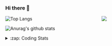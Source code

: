 ### Hi there 👋

<!--
**tao8687/tao8687** is a ✨ _special_ ✨ repository because its `README.md` (this file) appears on your GitHub profile.

Here are some ideas to get you started:

- 🔭 I’m currently working on ...
- 🌱 I’m currently learning ...
- 👯 I’m looking to collaborate on ...
- 🤔 I’m looking for help with ...
- 💬 Ask me about ...
- 📫 How to reach me: ...
- 😄 Pronouns: ...
- ⚡ Fun fact: ...
-->

<img align='right' src="https://media.giphy.com/media/M9gbBd9nbDrOTu1Mqx/giphy.gif" width="200">

  
![Top Langs](https://github-readme-stats.vercel.app/api/top-langs/?username=tao8687&layout=compact&title_color=23238E&text_color=A67D3D)

![Anurag's github stats](https://github-readme-stats.vercel.app/api?username=tao8687&show_icons=true&&text_color=A67D3D&title_color=23238E&show_icons=false&count_private=true&hide=stars)

<details>
  <summary>:zap: Coding Stats</summary>
  <b>
<!--START_SECTION:waka-->
![Code Time](http://img.shields.io/badge/Code%20Time-0%20secs-blue)

![Profile Views](http://img.shields.io/badge/Profile%20Views-0-blue)

**🐱 My GitHub Data** 

> 🏆 199 Contributions in the Year 2022
 > 
> 📦 1.4 MB Used in GitHub's Storage 
 > 
> 🚫 Not Opted to Hire
 > 
> 📜 55 Public Repositories 
 > 
> 🔑 27 Private Repositories  
 > 
**I'm an Early 🐤** 

```text
🌞 Morning    118 commits    ███████████████████░░░░░░   78.15% 
🌆 Daytime    14 commits     ██░░░░░░░░░░░░░░░░░░░░░░░   9.27% 
🌃 Evening    19 commits     ███░░░░░░░░░░░░░░░░░░░░░░   12.58% 
🌙 Night      0 commits      ░░░░░░░░░░░░░░░░░░░░░░░░░   0.0%

```
📅 **I'm Most Productive on Monday** 

```text
Monday       35 commits     █████░░░░░░░░░░░░░░░░░░░░   23.18% 
Tuesday      23 commits     ███░░░░░░░░░░░░░░░░░░░░░░   15.23% 
Wednesday    23 commits     ███░░░░░░░░░░░░░░░░░░░░░░   15.23% 
Thursday     17 commits     ██░░░░░░░░░░░░░░░░░░░░░░░   11.26% 
Friday       24 commits     ████░░░░░░░░░░░░░░░░░░░░░   15.89% 
Saturday     15 commits     ██░░░░░░░░░░░░░░░░░░░░░░░   9.93% 
Sunday       14 commits     ██░░░░░░░░░░░░░░░░░░░░░░░   9.27%

```


📊 **This Week I Spent My Time On** 

```text
⌚︎ Time Zone: Asia/Shanghai

💬 Programming Languages: 
C                        14 hrs 13 mins      ██████████████░░░░░░░░░░░   59.2% 
C++                      4 hrs 48 mins       █████░░░░░░░░░░░░░░░░░░░░   20.02% 
Makefile                 1 hr 39 mins        █░░░░░░░░░░░░░░░░░░░░░░░░   6.89% 
Text                     1 hr 38 mins        █░░░░░░░░░░░░░░░░░░░░░░░░   6.8% 
Markdown                 1 hr 27 mins        █░░░░░░░░░░░░░░░░░░░░░░░░   6.09%

🔥 Editors: 
VS Code                  24 hrs 1 min        █████████████████████████   100.0%

🐱‍💻 Projects: 
vc0768                   8 hrs 27 mins       ████████░░░░░░░░░░░░░░░░░   35.19% 
drv_v7                   3 hrs 27 mins       ███░░░░░░░░░░░░░░░░░░░░░░   14.41% 
VC0768_SDK_V3.0.0.18.3   3 hrs 10 mins       ███░░░░░░░░░░░░░░░░░░░░░░   13.2% 
samples                  2 hrs 57 mins       ███░░░░░░░░░░░░░░░░░░░░░░   12.35% 
external                 2 hrs 45 mins       ██░░░░░░░░░░░░░░░░░░░░░░░   11.46%

💻 Operating System: 
Linux                    24 hrs 1 min        █████████████████████████   100.0%

```

**I Mostly Code in Python** 

```text
Python                   9 repos             ███████░░░░░░░░░░░░░░░░░░   30.0% 
C                        7 repos             █████░░░░░░░░░░░░░░░░░░░░   23.33% 
C++                      6 repos             █████░░░░░░░░░░░░░░░░░░░░   20.0% 
Shell                    2 repos             █░░░░░░░░░░░░░░░░░░░░░░░░   6.67% 
JavaScript               2 repos             █░░░░░░░░░░░░░░░░░░░░░░░░   6.67%

```


**Timeline**

![Chart not found](https://raw.githubusercontent.com/tao8687/tao8687/master/charts/bar_graph.png) 


 Last Updated on 17/07/2022 02:13:27 UTC
<!--END_SECTION:waka-->
</details>
